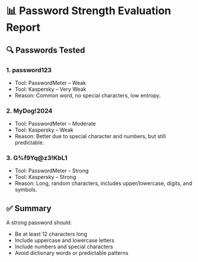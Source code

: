 # 📊 Password Strength Evaluation Report

## 🔍 Passwords Tested

### 1. password123
- Tool: PasswordMeter – Weak
- Tool: Kaspersky – Very Weak
- Reason: Common word, no special characters, low entropy.

### 2. MyDog!2024
- Tool: PasswordMeter – Moderate
- Tool: Kaspersky – Weak
- Reason: Better due to special character and numbers, but still predictable.

### 3. G%f9Yq@z3!KbL1
- Tool: PasswordMeter – Strong
- Tool: Kaspersky – Strong
- Reason: Long, random characters, includes upper/lowercase, digits, and symbols.

## ✅ Summary

A strong password should:
- Be at least 12 characters long
- Include uppercase and lowercase letters
- Include numbers and special characters
- Avoid dictionary words or predictable patterns
